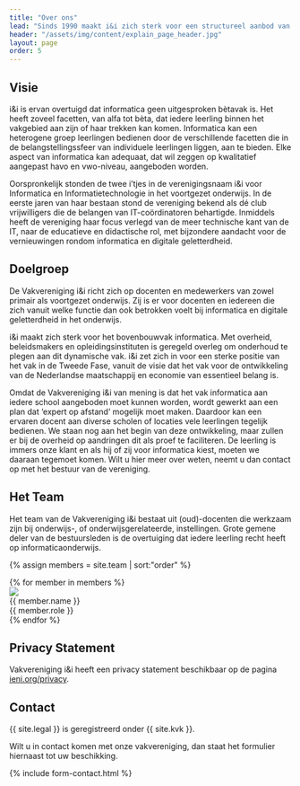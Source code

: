 ```yaml
---
title: "Over ons"
lead: "Sinds 1990 maakt i&i zich sterk voor een structureel aanbod van kwalitatief hoogwaardig onderwijs ten behoeve van informatica en digitale geletterdheid op alle basis- en middelbare scholen in Nederland."
header: "/assets/img/content/explain_page_header.jpg"
layout: page
order: 5
---
```


## Visie
i&i is ervan overtuigd dat informatica geen uitgesproken bètavak is. Het heeft zoveel facetten, van alfa tot bèta, dat iedere leerling binnen het vakgebied aan zijn of haar trekken kan komen. Informatica kan een heterogene groep leerlingen bedienen door de verschillende facetten die in de belangstellingssfeer van individuele leerlingen liggen, aan te bieden. Elke aspect van informatica kan adequaat, dat wil zeggen op kwalitatief aangepast havo en vwo-niveau, aangeboden worden.

Oorspronkelijk stonden de twee i’tjes in de verenigingsnaam i&i voor Informatica en Informatietechnologie in het voortgezet onderwijs. In de eerste jaren van haar bestaan stond de vereniging bekend als dé club vrijwilligers die de belangen van IT-coördinatoren behartigde. Inmiddels heeft de vereniging haar focus verlegd van de meer technische kant van de IT, naar de educatieve en didactische rol, met bijzondere aandacht voor de vernieuwingen rondom informatica en digitale geletterdheid.

## Doelgroep
De Vakvereniging i&i richt zich op docenten en medewerkers van zowel primair als voortgezet onderwijs. Zij is er voor docenten en iedereen die zich vanuit welke functie dan ook betrokken voelt bij informatica en digitale geletterdheid in het onderwijs.

i&i maakt zich sterk voor het bovenbouwvak informatica. Met overheid, beleidsmakers en opleidingsinstituten is geregeld overleg om onderhoud te plegen aan dit dynamische vak. i&i zet zich in voor een sterke positie van het vak in de Tweede Fase, vanuit de visie dat het vak voor de ontwikkeling van de Nederlandse maatschappij en economie van essentieel belang is.

Omdat de Vakvereniging i&i van mening is dat het vak informatica aan iedere school aangeboden moet kunnen worden, wordt gewerkt aan een plan dat ‘expert op afstand’ mogelijk moet maken. Daardoor kan een ervaren docent aan diverse scholen of locaties vele leerlingen tegelijk bedienen. We staan nog aan het begin van deze ontwikkeling, maar zullen er bij de overheid op aandringen dit als proef te faciliteren. De leerling is immers onze klant en als hij of zij voor informatica kiest, moeten we daaraan tegemoet komen. Wilt u hier meer over weten, neemt u dan contact op met het bestuur van de vereniging.

## Het Team
Het team van de Vakvereniging i&i bestaat uit (oud)-docenten die werkzaam zijn bij onderwijs-, of onderwijsgerelateerde, instellingen. Grote gemene deler van de bestuursleden is de overtuiging dat iedere leerling recht heeft op informaticaonderwijs.

{% assign members = site.team | sort:"order" %}
<div class="row members">
{% for member in members %}
  <div class="col-md-3 member">
    <img src="/assets/img/content/{{ member.name }}.png">
    <div class="name">{{ member.name }}</div>
    <div class="role">{{ member.role }}</div>
  </div>
{% endfor %}
</div>

## Privacy Statement 
Vakvereniging i&i heeft een privacy statement beschikbaar op de pagina [ieni.org/privacy](/privacy).

## Contact
<div class="row">
  <div class="col-md-6">
    <p>
      {{ site.legal }} is geregistreerd onder {{ site.kvk }}.
    </p>
    <p>
      Wilt u in contact komen met onze vakvereniging, dan staat het formulier hiernaast tot uw beschikking.
    </p>
  </div>
  <div class="col-md-6">
    {% include form-contact.html %}
  </div>
</div>
